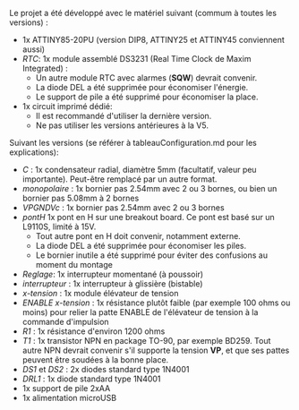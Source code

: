 Le projet a été développé avec le matériel suivant (commum à toutes les versions) :
-  1x ATTINY85-20PU (version DIP8, ATTINY25 et ATTINY45 conviennent aussi)
-  *RTC*: 1x module assemblé DS3231 (Real Time Clock de Maxim Integrated) :
   - Un autre module RTC avec alarmes (**SQW**) devrait convenir.
   - La diode DEL a été supprimée pour économiser l'énergie.
   - Le support de pile a été supprimé pour économiser la place.
- 1x circuit imprimé dédié:
   - Il est recommandé d'utiliser la dernière version.
   - Ne pas utiliser les versions antérieures à la V5.

Suivant les versions (se référer à tableauConfiguration.md pour les explications):
-  *C* : 1x condensateur radial, diamètre 5mm (facultatif, valeur peu importante). Peut-être remplacé par un autre format.
-  *monopolaire* : 1x bornier pas 2.54mm avec 2 ou 3 bornes, ou bien un bornier pas 5.08mm à 2 bornes
-  *VPGNDVc* : 1x bornier pas 2.54mm avec 2 ou 3 bornes
-  *pontH* 1x pont en H sur une breakout board. Ce pont est basé sur un L9110S, limité à 15V.
   - Tout autre pont en H doit convenir, notamment externe.
   - La diode DEL a été supprimée pour économiser les piles.
   - Le bornier inutile a été supprimé pour éviter des confusions au moment du montage
-  *Reglage*: 1x interrupteur momentané (à poussoir)
-  *interrupteur* : 1x interrupteur à glissière (bistable)
-  *x-tension* : 1x module élévateur de tension
-  *ENABLE x-tension* : 1x résistance plutôt faible (par exemple 100 ohms ou moins) pour relier la patte ENABLE de l'élévateur de tension à la commande d'impulsion
-  *R1* : 1x résistance d'environ 1200 ohms
-  *T1* : 1x transistor NPN en package TO-90, par exemple BD259. Tout autre NPN devrait convenir s'il supporte la tension **VP**, et que ses pattes peuvent être soudées à la bonne place.
-  *DS1* et *DS2* : 2x diodes standard type 1N4001
-  *DRL1* : 1x diode standard type 1N4001
-  1x support de pile 2xAA
-  1x alimentation microUSB
